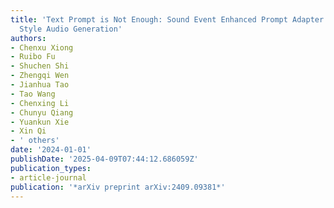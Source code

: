 ```yaml
---
title: 'Text Prompt is Not Enough: Sound Event Enhanced Prompt Adapter for Target
  Style Audio Generation'
authors:
- Chenxu Xiong
- Ruibo Fu
- Shuchen Shi
- Zhengqi Wen
- Jianhua Tao
- Tao Wang
- Chenxing Li
- Chunyu Qiang
- Yuankun Xie
- Xin Qi
- ' others'
date: '2024-01-01'
publishDate: '2025-04-09T07:44:12.686059Z'
publication_types:
- article-journal
publication: '*arXiv preprint arXiv:2409.09381*'
---
```

